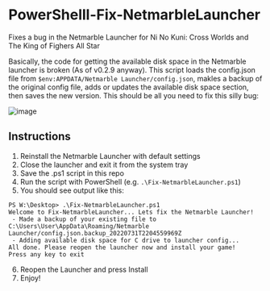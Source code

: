 # PowerShelll-Fix-NetmarbleLauncher
Fixes a bug in the Netmarble Launcher for Ni No Kuni: Cross Worlds and The King of Fighers All Star

Basically, the code for getting the available disk space in the Netmarble launcher is broken (As of v0.2.9 anyway). This script loads the config.json file from `$env:APPDATA/Netmarble Launcher/config.json`, makles a backup of the original config file, adds or updates the available disk space section, then saves the new version. This should be all you need to fix this silly bug:

![image](https://user-images.githubusercontent.com/9650258/182047075-5113e860-c3d5-44b3-8fef-f964461ece0b.png)

## Instructions
1. Reinstall the Netmarble Launcher with default settings
2. Close the launcher and exit it from the system tray
3. Save the .ps1 script in this repo
4. Run the script with PowerShell (e.g. `.\Fix-NetmarbleLauncher.ps1`)
5. You should see output like this:
```
PS W:\Desktop> .\Fix-NetmarbleLauncher.ps1
Welcome to Fix-NetmarbleLauncher... Lets fix the Netmarble Launcher!
 - Made a backup of your existing file to C:\Users\User\AppData\Roaming/Netmarble Launcher/config.json.backup_20220731T2204559969Z
 - Adding available disk space for C drive to launcher config...
All done. Please reopen the launcher now and install your game!
Press any key to exit
```
6. Reopen the Launcher and press Install
7. Enjoy!
